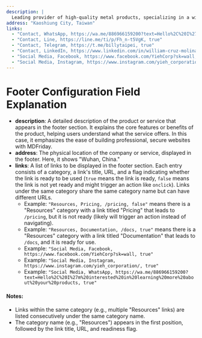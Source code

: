 ```yaml
---
description: |
  Leading provider of high-quality metal products, specializing in a wide range of materials and forms to meet diverse industrial and commercial needs.
address: "Kaoshiung City, Taiwan"
links:
  - "Contact, WhatsApp, https://wa.me/886966159200?text=Hello%2C%20I%27m%20interested%20in%20learning%20more%20about%20your%20products, true"
  - "Contact, Line, https://line.me/ti/p/Fh_n-t5VgK, true" 
  - "Contact, Telegram, https://t.me/billytaipei, true"
  - "Contact, LinkedIn, https://www.linkedin.com/in/william-cruz-molina-39150347/, true"
  - "Social Media, Facebook, https://www.facebook.com/YiehCorp?sk=wall, true"
  - "Social Media, Instagram, https://www.instagram.com/yieh_corporation/, true"
---
```


# Footer Configuration Field Explanation

- **description**: A detailed description of the product or service that appears in the footer section. It explains the core features or benefits of the product, helping users understand what the service offers. In this case, it emphasizes the ease of building professional, secure websites with MDFriday.
- **address**: The physical location of the company or service, displayed in the footer. Here, it shows "Wuhan, China."
- **links**: A list of links to be displayed in the footer section. Each entry consists of a category, a link's title, URL, and a flag indicating whether the link is ready to be used (`true` means the link is ready, `false` means the link is not yet ready and might trigger an action like `onclick`). Links under the same category share the same category name but can have different URLs.
    - Example: `"Resources, Pricing, /pricing, false"` means there is a "Resources" category with a link titled "Pricing" that leads to `/pricing`, but it is not ready (likely will trigger an action instead of navigating).
    - Example: `"Resources, Documentation, /docs, true"` means there is a "Resources" category with a link titled "Documentation" that leads to `/docs`, and it is ready for use.
    - Example: `"Social Media, Facebook, https://www.facebook.com/YiehCorp?sk=wall, true"` 
    - Example: `"Social Media, Instagram, https://www.instagram.com/yieh_corporation/, true"` 
    - Example: `"Social Media, WhatsApp, https://wa.me/886966159200?text=Hello%2C%20I%27m%20interested%20in%20learning%20more%20about%20your%20products, true"`

#### Notes:
- Links within the same category (e.g., multiple "Resources" links) are listed consecutively under the same category name.
- The category name (e.g., "Resources") appears in the first position, followed by the link title, URL, and readiness flag.
